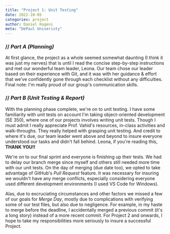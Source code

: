 ```yaml
---
title: "Project 1: Unit Testing"
date: 2022-10-05
categories: project
author: Daniel Kogeni
meta: "DePaul Univeristy"
---
```

### // *Part A (Planning)*
At first glance, the project as a whole seemed somewhat daunting (I think it was just my nerves) that is until I read the concise step-by-step instructions and met our wonderful team leader, Leona. Our team chose our leader based on their experience with Git, and it was with her guidance & effort that we've confidently gone through each checklist without any difficulties. Final note: I'm really proud of our group's communication skills.

### // *Part B (Unit Testing & Report)*
With the planning phase complete, we're on to unit testing. I have some familiarity with unit tests on account I'm taking object-oriented development (SE 350), where one of our projects involves writing unit tests. Though I must admit I really appreciate Prof. Vahid's resources, in-class activities and walk-throughs. They really helped with grasping unit testing. And credit to where it's due, our team leader went above and beyond to insure everyone understood our tasks and didn't fall behind. Leona, if you're reading this, **THANK YOU!!**

We're on to our final sprint and everyone is finishing up their tests. We had to delay our branch merge since myself and others still needed more time with our unit tests. On the day of merging (due date too), we opted to take advantage of GitHub's *Pull Request* feature. It was necessary for insuring we wouldn't have any merge conflicts, especially considering everyone used different development environments (I used VS Code for Windows).

Alas, due to excruciating circumstances and other factors we missed a few of our goals for *Merge Day*, mostly due to complications with verifying some of our test files, but also due to negligence. For example, in my haste to merge before the deadline, I accidentally merged a previous commit (it's a long story) instead of a more recent commit. For Project 2 and onwards, I hope to take my responsibilities more seriously to insure a successful Project.